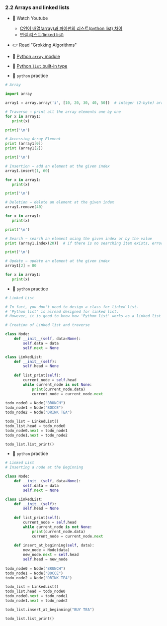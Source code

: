### 2.2 Arrays and linked lists

- 🍒 Watch Youtube
    - [C언어 배열(array)과 파이썬의 리스트(python list) 차이](https://www.youtube.com/watch?v=tKeRUmlmvHk)
    - [연결 리스트(linked list)](https://www.youtube.com/watch?v=3h7jQlxTeiU)


- 👉 Read "Grokking Algorithms"


- 🍑 [Python `array` module](https://docs.python.org/3/library/array.html)
- 🍑 [Python `list` built-in type](https://docs.python.org/3/library/stdtypes.html#list)


- 🐍 `python` practice

```python
# Array

import array

array1 = array.array('i', [10, 20, 30, 40, 50])  # integer (2-byte) array

# Traverse − print all the array elements one by one
for x in array1:
   print(x)

print('\n')

# Accessing Array Element
print (array1[0])
print (array1[2])

print('\n')

# Insertion − add an element at the given index
array1.insert(1, 60)

for x in array1:
   print(x)

print('\n')

# Deletion − delete an element at the given index
array1.remove(40)

for x in array1:
   print(x)

print('\n')

# Search − search an element using the given index or by the value
print (array1.index(20))  # if there is no searching item exists, error (exception) will occur 

print('\n')

# Update − update an element at the given index
array1[2] = 80

for x in array1:
   print(x)
```



- 🐍 `python` practice

```python
# Linked List

# In fact, you don't need to design a class for linked list.
# 'Python list' is alread designed for linked list.
# However, it is good to know how 'Python list' works as a linked list by writing your own code.

# Creation of Linked list and traverse

class Node:
    def __init__(self, data=None):
        self.data = data
        self.next = None

class LinkedList:
    def __init__(self):
        self.head = None
        
    def list_print(self):
        current_node = self.head
        while current_node is not None:
            print(current_node.data)
            current_node = current_node.next
    
todo_node0 = Node("BRUNCH")
todo_node1 = Node("BOCCE")
todo_node2 = Node("DRINK TEA")

todo_list = LinkedList()
todo_list.head = todo_node0
todo_node0.next = todo_node1
todo_node1.next = todo_node2

todo_list.list_print()
```


- 🐍 `python` practice

```python
# Linked List
# Inserting a node at the Beginning

class Node:
    def __init__(self, data=None):
        self.data = data
        self.next = None

class LinkedList:
    def __init__(self):
        self.head = None
        
    def list_print(self):
        current_node = self.head
        while current_node is not None:
            print(current_node.data)
            current_node = current_node.next
    
    def insert_at_beginning(self, data):
        new_node = Node(data)
        new_node.next = self.head
        self.head = new_node
    
todo_node0 = Node("BRUNCH")
todo_node1 = Node("BOCCE")
todo_node2 = Node("DRINK TEA")

todo_list = LinkedList()
todo_list.head = todo_node0
todo_node0.next = todo_node1
todo_node1.next = todo_node2

todo_list.insert_at_beginning("BUY TEA")

todo_list.list_print()
```